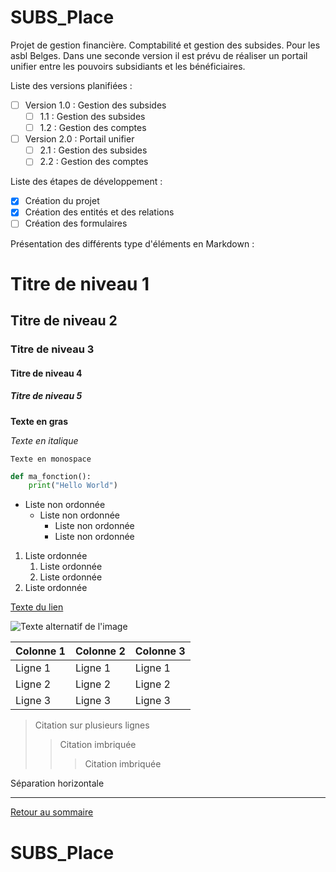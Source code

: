 # SUBS_Place

Projet de gestion financière. Comptabilité et gestion des subsides. Pour les asbl Belges. Dans une seconde version il est prévu de réaliser un portail unifier entre les pouvoirs subsidiants et les bénéficiaires.

Liste des versions planifiées :

- [ ] Version 1.0 : Gestion des subsides
  - [ ] 1.1 : Gestion des subsides
  - [ ] 1.2 : Gestion des comptes
- [ ] Version 2.0 : Portail unifier
  - [ ] 2.1 : Gestion des subsides
  - [ ] 2.2 : Gestion des comptes

Liste des étapes de développement :

- [x] Création du projet
- [x] Création des entités et des relations
- [ ] Création des formulaires

Présentation des différents type d'éléments en Markdown :

# Titre de niveau 1
## Titre de niveau 2
### Titre de niveau 3
#### Titre de niveau 4
##### Titre de niveau 5

**Texte en gras**

*Texte en italique*

`Texte en monospace`

```python
def ma_fonction():
    print("Hello World")
```

- Liste non ordonnée
  - Liste non ordonnée
    - Liste non ordonnée
    - Liste non ordonnée

1. Liste ordonnée
   1. Liste ordonnée
   2. Liste ordonnée
2. Liste ordonnée

[Texte du lien](https://www.google.com)

![Texte alternatif de l'image](https://www.google.com/logo.png)

| Colonne 1 | Colonne 2 | Colonne 3 |
|-----------|-----------|-----------|
| Ligne 1   | Ligne 1   | Ligne 1   |
| Ligne 2   | Ligne 2   | Ligne 2   |
| Ligne 3   | Ligne 3   | Ligne 3   |

> Citation
> sur plusieurs
> lignes
>
> > Citation imbriquée
> >
> > > Citation imbriquée

Séparation horizontale

---

[Retour au sommaire](#SUBS_Place)

# SUBS_Place
```